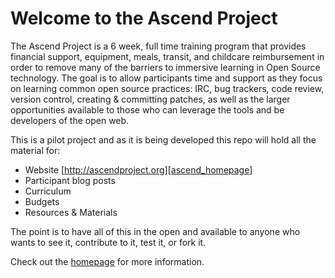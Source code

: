 # Welcome to the Ascend Project

The Ascend Project is a 6 week, full time training program that provides financial support, equipment, meals, transit, and childcare reimbursement in order to remove many of the barriers to immersive learning in Open Source technology.  The goal is to allow participants time and support as they focus on learning common open source practices: IRC, bug trackers, code review, version control, creating & committing patches, as well as the larger opportunities available to those who can leverage the tools and be developers of the open web. 

This is a pilot project and as it is being developed this repo will hold all the material for:

* Website [http://ascendproject.org][ascend_homepage]
* Participant blog posts
* Curriculum
* Budgets
* Resources & Materials

The point is to have all of this in the open and available to anyone who wants to see it, contribute to it, test it, or fork it.

Check out the [homepage][ascend_homepage] for more information.


[ascend_homepage]: http://ascendproject.org/about
